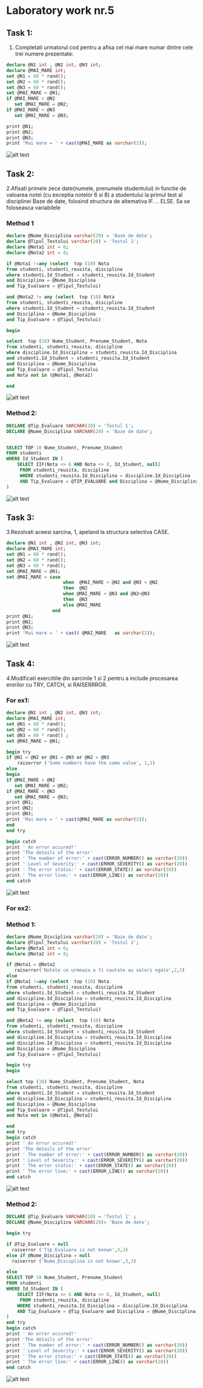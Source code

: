 
# Laboratory work nr.5
## Task 1:

1. Completati urmatorul cod pentru a afisa cel mai mare numar dintre cele trei numere prezentate:

```SQL
declare @N1 int , @N2 int, @N3 int;
declare @MAI_MARE int;
set @N1 = 60 * rand();
set @N2 = 60 * rand();
set @N3 = 60 * rand();
set @MAI_MARE = @N1;
if @MAI_MARE < @N2
   set @MAI_MARE = @N2;
if @MAI_MARE < @N3
   set @MAI_MARE = @N3;

print @N1;
print @N2;
print @N3;
print 'Mai mare = ' + cast(@MAI_MARE as varchar(2));
```
![alt text](https://github.com/AlinaGomeniuc/Data-Base/blob/master/Lab5/images/VirtualBox_Alina_30_10_2018_21_43_23.png)

## Task 2:
2.Afisati primele zece date(numele, prenumele studentului) in functie de valoarea notei (cu exceptia notelor 6 si 8) a studentului la primul test al disciplinei Baze de date, folosind structura de altemativa IF. .. ELSE. Sa se foloseasca variabilele

### Method 1
```SQL
declare @Nume_Disciplina varchar(20) = 'Baze de date';
declare @Tipul_Testului varchar(20) = 'Testul 1';
declare @Nota1 int = 6;
declare @Nota2 int = 8;

if @Nota1 !=any (select  top (10) Nota
from studenti, studenti_reusita, discipline
where studenti.Id_Student = studenti_reusita.Id_Student
and Disciplina = @Nume_Disciplina
and Tip_Evaluare = @Tipul_Testului)

and @Nota2 != any (select  top (10) Nota
from studenti, studenti_reusita, discipline
where studenti.Id_Student = studenti_reusita.Id_Student
and Disciplina = @Nume_Disciplina
and Tip_Evaluare = @Tipul_Testului)

begin

select  top (10) Nume_Student, Prenume_Student, Nota
from studenti, studenti_reusita, discipline
where discipline.Id_Disciplina = studenti_reusita.Id_Disciplina
and studenti.Id_Student = studenti_reusita.Id_Student
and Disciplina = @Nume_Disciplina
and Tip_Evaluare = @Tipul_Testului
and Nota not in (@Nota1, @Nota2)

end
```
![alt text](https://github.com/AlinaGomeniuc/Data-Base/blob/master/Lab5/images/VirtualBox_Alina_30_10_2018_22_02_20.png)

### Method 2:

``` SQL
DECLARE @Tip_Evaluare VARCHAR(20) = 'Testul 1';
DECLARE @Nume_Disciplina VARCHAR(20) = 'Baze de date';


SELECT TOP 10 Nume_Student, Prenume_Student
FROM studenti
WHERE Id_Student IN (	
	SELECT IIF(Nota <> 6 AND Nota <> 8, Id_Student, null)
	 FROM studenti_reusita, discipline  
	 WHERE studenti_reusita.Id_Disciplina = discipline.Id_Disciplina
	 AND Tip_Evaluare = @TIP_EVALUARE and Disciplina = @Nume_Disciplina
)
```
![alt text](https://github.com/AlinaGomeniuc/Data-Base/blob/master/Lab5/images/VirtualBox_Alina_30_10_2018_23_11_17.png)

## Task 3:
3.Rezolvati aceesi sarcina, 1, apeland la structura selectiva CASE.

```SQL
declare @N1 int , @N2 int, @N3 int;
declare @MAI_MARE int;
set @N1 = 60 * rand();
set @N2 = 60 * rand();
set @N3 = 60 * rand();
set @MAI_MARE = @N1;
set @MAI_MARE = case 
					 when  @MAI_MARE < @N2 and @N3 < @N2
					 then  @N2
					 when @MAI_MARE < @N3 and @N2<@N3
					 then  @N3
					 else @MAI_MARE
			     end   
print @N1;
print @N2;
print @N3;
print 'Mai mare = ' + cast( @MAI_MARE   as varchar(2));
```

![alt text](https://github.com/AlinaGomeniuc/Data-Base/blob/master/Lab5/images/VirtualBox_Alina_30_10_2018_21_44_54.png)

## Task 4:
4.Modificati exercitiile din sarcinile 1 si 2 pentru a include procesarea erorilor cu TRY, CATCH, si RAISERRROR.

### For ex1:
```SQL
declare @N1 int , @N2 int, @N3 int;
declare @MAI_MARE int;
set @N1 = 60 * rand();
set @N2 = 60 * rand();
set @N3 = 60 * rand() ;
set @MAI_MARE = @N1;

begin try
if @N1 = @N2 or @N1 = @N3 or @N2 = @N3 
    raiserror ('Some numbers have the same value', 1,1)
else
begin
if @MAI_MARE < @N2
   set @MAI_MARE = @N2;
if @MAI_MARE < @N3
   set @MAI_MARE = @N3;
print @N1;
print @N2;
print @N3;
print 'Mai mare = ' + cast(@MAI_MARE as varchar(2));
end
end try

begin catch
print ' An error occured!' 
print 'The details of the error'
print ' The number of error:' + cast(ERROR_NUMBER() as varchar(20))
print ' Level of Severity:' + cast(ERROR_SEVERITY() as varchar(20))
print ' The error status:' + cast(ERROR_STATE() as varchar(20))
print ' The error line:' + cast(ERROR_LINE() as varchar(20))
end catch
```   

![alt text](https://github.com/AlinaGomeniuc/Data-Base/blob/master/Lab5/images/VirtualBox_Alina_30_10_2018_21_45_24.png)

### For ex2:

### Method 1:

```SQL
declare @Nume_Disciplina varchar(20) = 'Baze de date';
declare @Tipul_Testului varchar(20) = 'Testul 1';
declare @Nota1 int = 6;
declare @Nota2 int = 8;

if @Nota1 = @Nota2 
   raiserror('Notele ce urmeaza a fi cautate au valori egale',2,2)
else
if @Nota1 !=any (select  top (10) Nota
from studenti, studenti_reusita, discipline
where studenti.Id_Student = studenti_reusita.Id_Student
and discipline.Id_Disciplina = studenti_reusita.Id_Disciplina
and Disciplina = @Nume_Disciplina
and Tip_Evaluare = @Tipul_Testului)

and @Nota2 != any (select  top (10) Nota
from studenti, studenti_reusita, discipline
where studenti.Id_Student = studenti_reusita.Id_Student
and discipline.Id_Disciplina = studenti_reusita.Id_Disciplina
and discipline.Id_Disciplina = studenti_reusita.Id_Disciplina
and Disciplina = @Nume_Disciplina
and Tip_Evaluare = @Tipul_Testului)

begin try
begin

select top (10) Nume_Student, Prenume_Student, Nota
from studenti, studenti_reusita, discipline
where studenti.Id_Student = studenti_reusita.Id_Student
and discipline.Id_Disciplina = studenti_reusita.Id_Disciplina
and Disciplina = @Nume_Disciplina
and Tip_Evaluare = @Tipul_Testului
and Nota not in (@Nota1, @Nota2)

end
end try
begin catch
print ' An error occured!' 
print 'The details of the error'
print ' The number of error:' + cast(ERROR_NUMBER() as varchar(20))
print ' Level of Severity:' + cast(ERROR_SEVERITY() as varchar(20))
print ' The error status:' + cast(ERROR_STATE() as varchar(20))
print ' The error line:' + cast(ERROR_LINE() as varchar(20))
end catch
```

![alt text](https://github.com/AlinaGomeniuc/Data-Base/blob/master/Lab5/images/VirtualBox_Alina_30_10_2018_22_06_23.png)

### Method 2:
```SQL
DECLARE @Tip_Evaluare VARCHAR(20) = 'Testul 1' ;
DECLARE @Nume_Disciplina VARCHAR(20)= 'Baze de date';

begin try

if @Tip_Evaluare = null 
  raiserror ('Tip_Evaluare is not known',3,3)
else if @Nume_Disciplina = null
  raiserror ('Nume_Disciplina is not known',3,3)

else
SELECT TOP 10 Nume_Student, Prenume_Student 
FROM studenti
WHERE Id_Student IN (	
	SELECT IIF(Nota <> 6 AND Nota <> 8, Id_Student, null)
	 FROM studenti_reusita, discipline
	WHERE studenti_reusita.Id_Disciplina = discipline.Id_Disciplina
	AND Tip_Evaluare = @Tip_Evaluare and Disciplina = @Nume_Disciplina
)
end try
begin catch
print ' An error occured!' 
print 'The details of the error'
print ' The number of error:' + cast(ERROR_NUMBER() as varchar(20))
print ' Level of Severity:' + cast(ERROR_SEVERITY() as varchar(20))
print ' The error status:' + cast(ERROR_STATE() as varchar(20))
print ' The error line:' + cast(ERROR_LINE() as varchar(20))
end catch
```
![alt text](https://github.com/AlinaGomeniuc/Data-Base/blob/master/Lab5/images/VirtualBox_Alina_30_10_2018_23_05_32.png)
